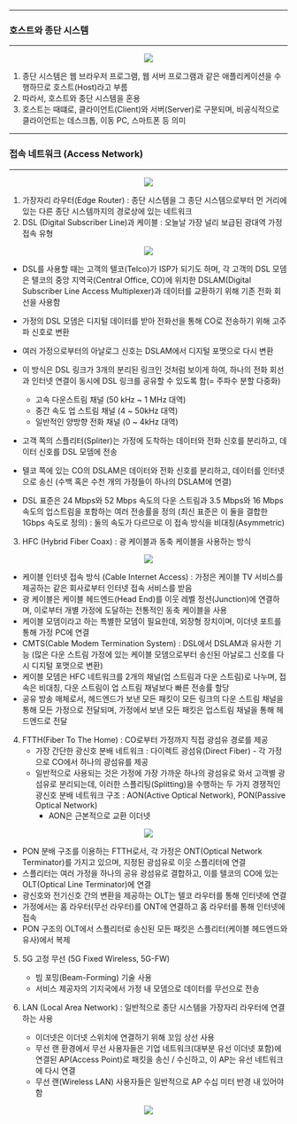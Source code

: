 -----
### 호스트와 종단 시스템
-----
<div align="center">
<img src="https://github.com/user-attachments/assets/3d922572-e031-48c3-82a6-2e8c99656de5">
</div>

1. 종단 시스템은 웹 브라우저 프로그램, 웹 서버 프로그램과 같은 애플리케이션을 수행하므로 호스트(Host)라고 부름
2. 따라서, 호스트와 종단 시스템을 혼용
3. 호스트는 때떄로, 클라이언트(Client)와 서버(Server)로 구분되며, 비공식적으로 클라이언트는 데스크톱, 이동 PC, 스마트폰 등 의미

-----
### 접속 네트워크 (Access Network)
-----
<div align="center">
<img src="https://github.com/user-attachments/assets/0bff40ea-d1b9-47f4-a747-1fe1940c5ab9">
</div>

1. 가장자리 라우터(Edge Router) : 종단 시스템을 그 종단 시스템으로부터 먼 거리에 있는 다른 종단 시스템까지의 경로상에 있는 네트워크
2. DSL (Digital Subscriber Line)과 케이블 : 오늘날 가장 널리 보급된 광대역 가정 접속 유형
<div align="center">
<img src="https://github.com/user-attachments/assets/419f4c41-d90d-46fd-b6dd-4d96e6ca83a1">
</div>

   - DSL를 사용할 때는 고객의 텔코(Telco)가 ISP가 되기도 하며, 각 고객의 DSL 모뎀은 텔코의 중앙 지역국(Central Office, CO)에 위치한 DSLAM(Digital Subscriber Line Access Multiplexer)과 데이터를 교환하기 위해 기존 전화 회선을 사용함
   - 가정의 DSL 모뎀은 디지털 데이터를 받아 전화선을 통해 CO로 전송하기 위해 고주파 신호로 변환
   - 여러 가정으로부터의 아날로그 신호는 DSLAM에서 디지털 포맷으로 다시 변환
   - 이 방식은 DSL 링크가 3개의 분리된 링크인 것처럼 보이게 하여, 하나의 전화 회선과 인터넷 연결이 동시에 DSL 링크를 공유할 수 있도록 함(= 주파수 분할 다중화)
     + 고속 다운스트림 채널 (50 kHz ~ 1 MHz 대역)
     + 중간 속도 업 스트림 채널 (4 ~ 50kHz 대역)
     + 일반적인 양방향 전화 채널 (0 ~ 4kHz 대역)

   - 고객 쪽의 스플리터(Spliter)는 가정에 도착하는 데이터와 전화 신호를 분리하고, 데이터 신호를 DSL 모뎀에 전송
   - 텔코 쪽에 있는 CO의 DSLAM은 데이터와 전화 신호를 분리하고, 데이터를 인터넷으로 송신 (수백 혹은 수천 개의 가정들이 하나의 DSLAM에 연결)
   - DSL 표준은 24 Mbps와 52 Mbps 속도의 다운 스트림과 3.5 Mbps와 16 Mbps 속도의 업스트림을 포함하는 여러 전송률을 정의 (최신 표준은 이 둘을 결합한 1Gbps 속도로 정의) : 둘의 속도가 다르므로 이 접속 방식을 비대칭(Asymmetric)

3. HFC (Hybrid Fiber Coax) : 광 케이블과 동축 케이블을 사용하는 방식
<div align="center">
<img src="https://github.com/user-attachments/assets/166bfc63-192e-483b-9707-a33fdee2574e">
</div>

   - 케이블 인터넷 접속 방식 (Cable Internet Access) : 가정은 케이블 TV 서비스를 제공하는 같은 회사로부터 인터넷 접속 서비스를 받음
   - 광 케이블은 케이블 헤드엔드(Head End)를 이웃 레벨 정션(Junction)에 연결하며, 이로부터 개별 가정에 도달하는 전통적인 동축 케이블을 사용
   - 케이블 모뎀이라고 하는 특별한 모뎀이 필요한데, 외장형 장치이며, 이더넷 포트를 통해 가정 PC에 연결
   - CMTS(Cable Modem Termination System) : DSL에서 DSLAM과 유사한 기능 (많은 다운 스트림 가정에 있는 케이블 모뎀으로부터 송신된 아날로그 신호를 다시 디지털 포맷으로 변환)
   - 케이블 모뎀은 HFC 네트워크를 2개의 채널(업 스트림과 다운 스트림)로 나누며, 접속은 비대칭, 다운 스트림이 업 스트림 채널보다 빠른 전송률 할당
   - 공유 방송 매체로서, 헤드엔드가 보낸 모든 패킷이 모든 링크의 다운 스트림 채널을 통해 모든 가정으로 전달되며, 가정에서 보낸 모든 패킷은 업스트림 채널을 통해 헤드엔드로 전달

4. FTTH(Fiber To The Home) : CO로부터 가정까지 직접 광섬유 경로를 제공
   - 가장 간단한 광신호 분배 네트워크 : 다이렉트 광섬유(Direct Fiber) - 각 가정으로 CO에서 하나의 광섬유를 제공
   - 일반적으로 사용되는 것은 가정에 가장 가까운 하나의 광섬유로 와서 고객별 광섬유로 분리되는데, 이러한 스플리팅(Splitting)을 수행하는 두 가지 경쟁적인 광신호 분배 네트워크 구조 : AON(Active Optical Network), PON(Passive Optical Network)
     + AON은 근본적으로 교환 이더넷

<div align="center">
<img src="https://github.com/user-attachments/assets/52b615a2-dc9a-4874-afa2-d32f7564adef">
</div>

   - PON 분배 구조를 이용하는 FTTH로서, 각 가정은 ONT(Optical Network Terminator)를 가지고 있으며, 지정된 광섬유로 이웃 스플리터에 연결
   - 스플리터는 여러 가정을 하나의 공유 광섬유로 결합하고, 이를 텔코의 CO에 있는 OLT(Optical Line Terminator)에 연결
   - 광신호와 전기신호 간의 변환을 제공하는 OLT는 텔코 라우터를 통해 인터넷에 연결
   - 가정에서는 홈 라우터(무선 라우터)를 ONT에 연결하고 홈 라우터를 통해 인터넷에 접속
   - PON 구조의 OLT에서 스플리터로 송신된 모든 패킷은 스플리터(케이블 헤드엔드와 유사)에서 복제

5. 5G 고정 무선 (5G Fixed Wireless, 5G-FW)
   - 빔 포밍(Beam-Forming) 기술 사용
   - 서비스 제공자의 기지국에서 가정 내 모뎀으로 데이터를 무선으로 전송

6. LAN (Local Area Network) : 일반적으로 종단 시스템을 가장자리 라우터에 연결하는 사용
   - 이더넷은 이더넷 스위치에 연결하기 위해 꼬임 상선 사용
   - 무선 랜 환경에서 무선 사용자들은 기업 네트워크(대부분 유선 이더넷 포함)에 연결된 AP(Access Point)로 패킷을 송신 / 수신하고, 이 AP는 유선 네트워크에 다시 연결
   - 무선 랜(Wireless LAN) 사용자들은 일반적으로 AP 수십 미터 반경 내 있어야 함
<div align="center">
<img src="https://github.com/user-attachments/assets/780f27b1-c385-4375-a8d8-cc97017c6e90">
</div>
